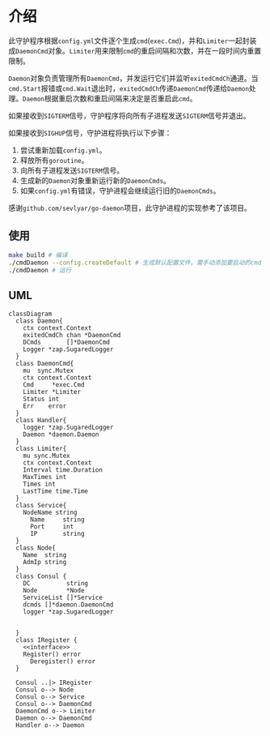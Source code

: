 # 介绍

此守护程序根据`config.yml`文件逐个生成`cmd`(`exec.Cmd`)，并和`Limiter`一起封装成`DaemonCmd`对象。`Limiter`用来限制`cmd`的重启间隔和次数，并在一段时间内重置限制。

`Daemon`对象负责管理所有`DaemonCmd`，并发运行它们并监听`exitedCmdCh`通道。当`cmd.Start`报错或`cmd.Wait`退出时，`exitedCmdCh`传递`DaemonCmd`传递给`Daemon`处理。`Daemon`根据重启次数和重启间隔来决定是否重启此`cmd`。

如果接收到`SIGTERM`信号，守护程序将向所有子进程发送`SIGTERM`信号并退出。

如果接收到`SIGHUP`信号，守护进程将执行以下步骤：

1. 尝试重新加载`config.yml`。
2. 释放所有`goroutine`。
3. 向所有子进程发送`SIGTERM`信号。
4. 生成新的`Daemon`对象重新运行新的`DaemonCmds`。
5. 如果`config.yml`有错误，守护进程会继续运行旧的`DaemonCmds`。

感谢`github.com/sevlyar/go-daemon`项目，此守护进程的实现参考了该项目。

## 使用

```bash
make build # 编译
./cmdDaemon --config.createDefault # 生成默认配置文件。需手动添加要启动的cmd
./cmdDaemon # 运行
```

## UML

```mermaid
classDiagram
  class Daemon{
    ctx context.Context
    exitedCmdCh chan *DaemonCmd
    DCmds       []*DaemonCmd
    Logger *zap.SugaredLogger
  }
  class DaemonCmd{
    mu  sync.Mutex
    ctx context.Context
    Cmd     *exec.Cmd
    Limiter *Limiter
    Status int
    Err    error 
  }
  class Handler{
    logger *zap.SugaredLogger
    Daemon *daemon.Daemon
  }
  class Limiter{
    mu sync.Mutex
    ctx context.Context
    Interval time.Duration
    MaxTimes int
    Times int
    LastTime time.Time
  }
  class Service{
    NodeName string
	  Name     string 
	  Port     int    
	  IP       string 
  }
  class Node{
    Name  string
    AdmIp string
  }
  class Consul {
    DC          string
    Node        *Node
    ServiceList []*Service
    dcmds []*daemon.DaemonCmd
    logger *zap.SugaredLogger


  }
  class IRegister {
    <<interface>>
    Register() error
	  Deregister() error
  }

  Consul ..|> IRegister
  Consul o--> Node
  Consul o--> Service
  Consul o--> DaemonCmd
  DaemonCmd o--> Limiter
  Daemon o--> DaemonCmd
  Handler o--> Daemon
```